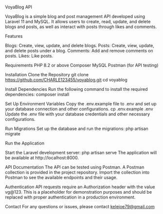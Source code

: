 VoyaBlog API


VoyaBlog is a simple blog and post management API developed using Laravel 11 and MySQL. 
It allows users to create, read, update, and delete blogs and posts, as well as interact with posts through likes and comments.

Features

Blogs: Create, view, update, and delete blogs.
Posts: Create, view, update, and delete posts under a blog.
Comments: Add and remove comments on posts.
Likes: Like posts.

Requirements
PHP 8.2 or above
Composer
MySQL
Postman (for API testing)

Installation
Clone the Repository
git clone https://github.com/CHARLE123455/voyablog.git
cd voyablog

Install Dependencies
Run the following command to install the required dependencies:
composer install

Set Up Environment Variables
Copy the .env.example file to .env and set up your database connection and other configurations.
cp .env.example .env
Update the .env file with your database credentials and other necessary configurations.


Run Migrations
Set up the database and run the migrations:
php artisan migrate

Run the Application

Start the Laravel development server:
php artisan serve
The application will be available at http://localhost:8000.

API Documentation
The API can be tested using Postman. A Postman collection is provided in the project repository. Import the collection into Postman to see the available endpoints and their usage.

Authentication
API requests require an Authorization header with the value vg@123. This is a placeholder for demonstration purposes and should be replaced with proper authentication in a production environment.

Contact
For any questions or issues, please contact kelejoe79@gmail.com
